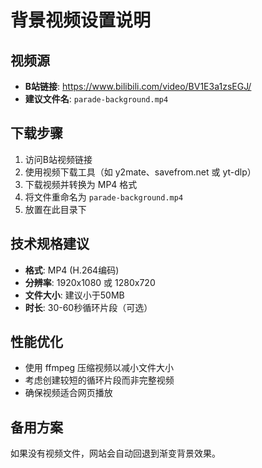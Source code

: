 # 背景视频设置说明

## 视频源
- **B站链接**: https://www.bilibili.com/video/BV1E3a1zsEGJ/
- **建议文件名**: `parade-background.mp4`

## 下载步骤
1. 访问B站视频链接
2. 使用视频下载工具（如 y2mate、savefrom.net 或 yt-dlp）
3. 下载视频并转换为 MP4 格式
4. 将文件重命名为 `parade-background.mp4`
5. 放置在此目录下

## 技术规格建议
- **格式**: MP4 (H.264编码)
- **分辨率**: 1920x1080 或 1280x720
- **文件大小**: 建议小于50MB
- **时长**: 30-60秒循环片段（可选）

## 性能优化
- 使用 ffmpeg 压缩视频以减小文件大小
- 考虑创建较短的循环片段而非完整视频
- 确保视频适合网页播放

## 备用方案
如果没有视频文件，网站会自动回退到渐变背景效果。